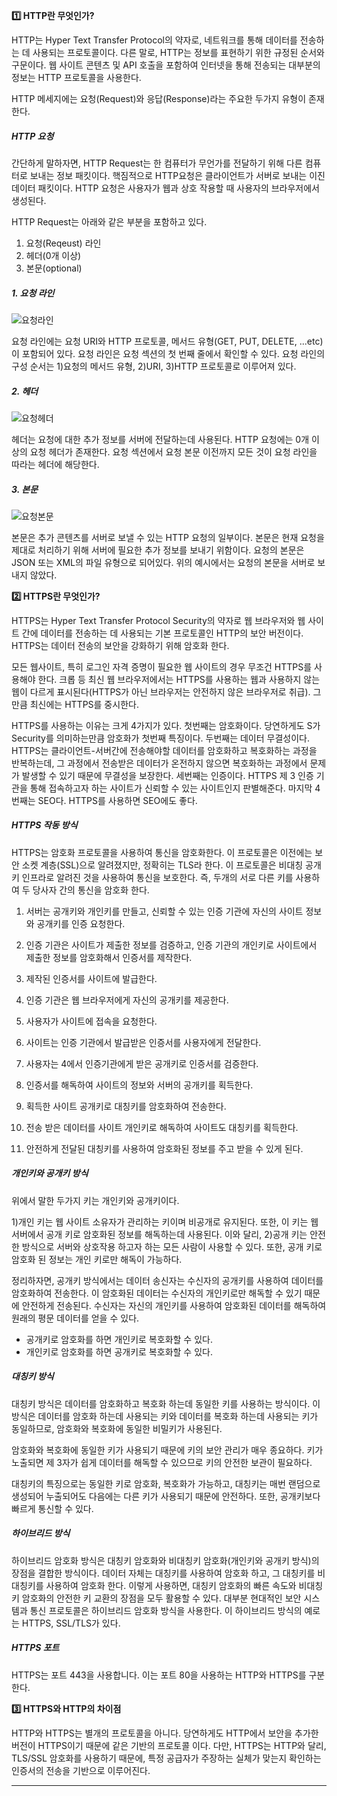 **1️⃣ HTTP란 무엇인가?**

HTTP는 Hyper Text Transfer Protocol의 약자로, 네트워크를 통해 데이터를 전송하는 데 사용되는 프로토콜이다. 다른 말로, HTTP는 정보를 표현하기 위한 규정된 순서와 구문이다. 웹 사이트 콘텐츠 및 API 호출을 포함하여 인터넷을 통해 전송되는 대부분의 정보는 HTTP 프로토콜을 사용한다.

HTTP 메세지에는 요청(Request)와 응답(Response)라는 주요한 두가지 유형이 존재한다.

##### HTTP 요청

간단하게 말하자면, HTTP Request는 한 컴퓨터가 무언가를 전달하기 위해 다른 컴퓨터로 보내는 정보 패킷이다. 핵짐적으로 HTTP요청은 클라이언트가 서버로 보내는 이진 데이터 패킷이다. HTTP 요청은 사용자가 웹과 상호 작용할 때 사용자의 브라우저에서 생성된다.

HTTP Request는 아래와 같은 부분을 포함하고 있다.

1. 요청(Reqeust) 라인
2. 헤더(0개 이상)
3. 본문(optional)

##### 1. 요청 라인

![요청라인](https://github.com/user-attachments/assets/abb6f17a-9256-4831-aab3-fe309ff262b6)

요청 라인에는 요청 URI와 HTTP 프로토콜, 메서드 유형(GET, PUT, DELETE, ...etc)이 포함되어 있다. 요청 라인은 요청 섹션의 첫 번째 줄에서 확인할 수 있다. 요청 라인의 구성 순서는 1)요청의 메서드 유형, 2)URI, 3)HTTP 프로토콜로 이루어져 있다.

##### 2. 헤더

![요청헤더](https://github.com/user-attachments/assets/b289c6df-c3a4-4e7b-b815-7a598253a98f)

헤더는 요청에 대한 추가 정보를 서버에 전달하는데 사용된다. HTTP 요청에는 0개 이상의 요청 헤더가 존재한다. 요청 섹션에서 요청 본문 이전까지 모든 것이 요청 라인을 따라는 헤더에 해당한다.

##### 3. 본문

![요청본문](https://github.com/user-attachments/assets/e4ad17d4-2f08-471d-a986-b8072c0e11f2)

본문은 추가 콘텐츠를 서버로 보낼 수 있는 HTTP 요청의 일부이다. 본문은 현재 요청을 제대로 처리하기 위해 서버에 필요한 추가 정보를 보내기 위함이다. 요청의 본문은 JSON 또는 XML의 파일 유형으로 되어있다. 위의 예시에서는 요청의 본문을 서버로 보내지 않았다.

**2️⃣ HTTPS란 무엇인가?**

HTTPS는 Hyper Text Transfer Protocol Security의 약자로 웹 브라우저와 웹 사이트 간에 데이터를 전송하는 데 사용되는 기본 프로토콜인 HTTP의 보안 버전이다. HTTPS는 데이터 전송의 보안을 강화하기 위해 암호화 한다.

모든 웹사이트, 특히 로그인 자격 증명이 필요한 웹 사이트의 경우 무조건 HTTPS를 사용해야 한다. 크롭 등 최신 웹 브라우저에서는 HTTPS를 사용하는 웹과 사용하지 않는 웹이 다르게 표시된다(HTTPS가 아닌 브라우저는 안전하지 않은 브라우저로 취급). 그만큼 최신에는 HTTPS를 중시한다.

HTTPS를 사용하는 이유는 크게 4가지가 있다. 첫번째는 암호화이다. 당연하게도 S가 Security를 의미하는만큼 암호화가 첫번째 특징이다. 두번째는 데이터 무결성이다. HTTPS는 클라이언트-서버간에 전송해야할 데이터를 암호화하고 복호화하는 과정을 반복하는데, 그 과정에서 전송받은 데이터가 온전하지 않으면 복호화하는 과정에서 문제가 발생할 수 있기 때문에 무결성을 보장한다. 세번째는 인증이다. HTTPS 제 3 인증 기관을 통해 접속하고자 하는 사이트가 신뢰할 수 있는 사이트인지 판별해준다. 마지막 4번째는 SEO다. HTTPS를 사용하면 SEO에도 좋다.

##### HTTPS 작동 방식

HTTPS는 암호화 프로토콜을 사용하여 통신을 암호화한다. 이 프로토콜은 이전에는 보안 소켓 계층(SSL)으로 알려졌지만, 정확히는 TLS라 한다. 이 프로토콜은 비대칭 공개 키 인프라로 알려진 것을 사용하여 통신을 보호한다. 즉, 두개의 서로 다른 키를 사용하여 두 당사자 간의 통신을 암호화 한다.

1. 서버는 공개키와 개인키를 만들고, 신뢰할 수 있는 인증 기관에 자신의 사이트 정보와 공개키를 인증 요청한다.

2. 인증 기관은 사이트가 제출한 정보를 검증하고, 인증 기관의 개인키로 사이트에서 제출한 정보를 암호화해서 인증서를 제작한다.

3. 제작된 인증서를 사이트에 발급한다.

4. 인증 기관은 웹 브라우저에게 자신의 공개키를 제공한다.

5. 사용자가 사이트에 접속을 요청한다.

6. 사이트는 인증 기관에서 발급받은 인증서를 사용자에게 전달한다.

7. 사용자는 4에서 인증기관에게 받은 공개키로 인증서를 검증한다.

8. 인증서를 해독하여 사이트의 정보와 서버의 공개키를 획득한다.

9. 획득한 사이트 공개키로 대칭키를 암호화하여 전송한다.

10. 전송 받은 데이터를 사이트 개인키로 해독하여 사이트도 대칭키를 획득한다.

11. 안전하게 전달된 대칭키를 사용하여 암호화된 정보를 주고 받을 수 있게 된다.

##### 개인키와 공개키 방식

위에서 말한 두가지 키는 개인키와 공개키이다.

1)개인 키는 웹 사이트 소유자가 관리하는 키이며 비공개로 유지된다. 또한, 이 키는 웹 서버에서 공개 키로 암호화된 정보를 해독하는데 사용된다. 이와 달리, 2)공개 키는 안전한 방식으로 서버와 상호작용 하고자 하는 모든 사람이 사용할 수 있다. 또한, 공개 키로 암호화 된 정보는 개인 키로만 해독이 가능하다.

정리하자면, 공개키 방식에서는 데이터 송신자는 수신자의 공개키를 사용하여 데이터를 암호화하여 전송한다. 이 암호화된 데이터는 수신자의 개인키로만 해독할 수 있기 때문에 안전하게 전송된다. 수신자는 자신의 개인키를 사용하여 암호화된 데이터를 해독하여 원래의 평문 데이터를 얻을 수 있다.

- 공개키로 암호화를 하면 개인키로 복호화할 수 있다.
- 개인키로 암호화를 하면 공개키로 복호화할 수 있다.

##### 대칭키 방식

대칭키 방식은 데이터를 암호화하고 복호화 하는데 동일한 키를 사용하는 방식이다. 이 방식은 데이터를 암호화 하는데 사용되는 키와 데이터를 복호화 하는데 사용되는 키가 동일하므로, 암호화와 복호화에 동일한 비밀키가 사용된다.

암호화와 복호화에 동일한 키가 사용되기 때문에 키의 보안 관리가 매우 종요하다. 키가 노출되면 제 3자가 쉽게 데이터를 해독할 수 있으므로 키의 안전한 보관이 필요하다.

대칭키의 특징으로는 동일한 키로 암호화, 복호화가 가능하고, 대칭키는 매번 랜덤으로 생성되어 누출되어도 다음에는 다른 키가 사용되기 때문에 안전하다. 또한, 공개키보다 빠르게 통신할 수 있다.

##### 하이브리드 방식

하이브리드 암호화 방식은 대칭키 암호화와 비대칭키 암호화(개인키와 공개키 방식)의 장점을 결합한 방식이다. 데이터 자체는 대칭키를 사용하여 암호화 하고, 그 대칭키를 비대칭키를 사용하여 암호화 한다. 이렇게 사용하면, 대칭키 암호화의 빠른 속도와 비대칭키 암호화의 안전한 키 교환의 장점을 모두 활용할 수 있다. 대부분 현대적인 보안 시스템과 통신 프로토콜은 하이브리드 암호화 방식을 사용한다. 이 하이브리드 방식의 예로는 HTTPS, SSL/TLS가 있다.

##### HTTPS 포트

HTTPS는 포트 443을 사용합니다. 이는 포트 80을 사용하는 HTTP와 HTTPS를 구분한다.

**3️⃣ HTTPS와 HTTP의 차이점**

HTTP와 HTTPS는 별개의 프로토콜을 아니다. 당연하게도 HTTP에서 보안을 추가한 버전이 HTTPS이기 때문에 같은 기반의 프로토콜 이다. 다만, HTTPS는 HTTP와 달리, TLS/SSL 암호화를 사용하기 때문에, 특정 공급자가 주장하는 실체가 맞는지 확인하는 인증서의 전송을 기반으로 이루어진다.

---

[](https://www.cloudflare.com/ko-kr/learning/ssl/why-is-http-not-secure/)

[](https://testmanager.tistory.com/346)

[](https://www.cloudflare.com/ko-kr/learning/ssl/what-is-https/)

[](https://velog.io/@ajm0718/HTTPS%EB%9E%80-%EB%AC%B4%EC%97%87%EC%9D%B8%EA%B0%80)

[](<https://kdeon.tistory.com/132#%ED%95%98%EC%9D%B4%EB%B8%8C%EB%A6%AC%EB%93%9C%20%EB%B0%A9%EC%8B%9D(Hybrid%20Cryptosystem)-1>)

